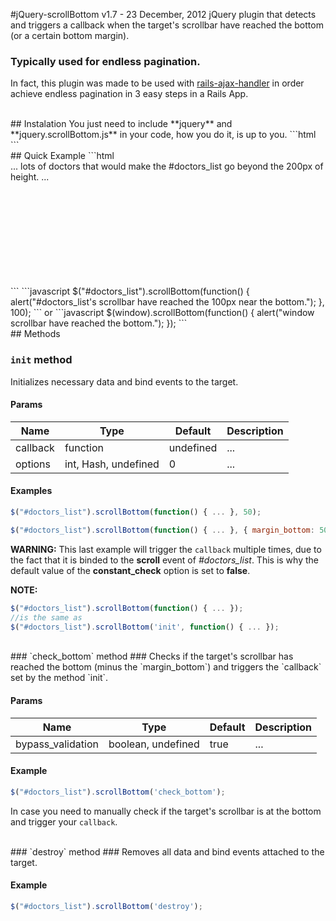 #jQuery-scrollBottom v1.7 - 23 December, 2012
jQuery plugin that detects and triggers a callback when the target's scrollbar have reached the bottom (or a certain bottom margin).

### Typically used for endless pagination.

In fact, this plugin was made to be used with [rails-ajax-handler](https://github.com/goncalvesjoao/rails-ajax-handler) in order achieve endless pagination in 3 easy steps in a Rails App.

<br/>
## Instalation
You just need to include **jquery** and **jquery.scrollBottom.js** in your code, how you do it, is up to you.
```html
  <script src="http://code.jquery.com/jquery-latest.js" type="text/javascript"></script>
  <script src="/assets/javascripts/jquery.scrollBottom.js" type="text/javascript"></script>
```

<br/>
## Quick Example
```html
  <div id="doctors_list" style="height: 200px; overflow:auto;">
    ...
    lots of doctors that would make the #doctors_list go beyond the 200px of height.
    ...
  </div>
```
```javascript
  $("#doctors_list").scrollBottom(function() {
    alert("#doctors_list's scrollbar have reached the 100px near the bottom.");
  }, 100);
```
or
```javascript
  $(window).scrollBottom(function() { alert("window scrollbar have reached the bottom."); });
```

<br/>
## Methods

### `init` method ###
Initializes necessary data and bind events to the target.

#### Params ####
<table>
  <thead>
    <tr>
      <th>Name</th>
      <th>Type</th>
      <th>Default</th>
      <th>Description</th>
    </tr>
  </thead>
  <tbody>
    <tr>
      <td>callback</td>
      <td>function</td>
      <td>undefined</td>
      <td>...</td>
    </tr>
    <tr>
      <td>options</td>
      <td>int, Hash, undefined</td>
      <td>0</td>
      <td>...</td>
    </tr>
  </tbody>
</table>

#### Examples ####
```javascript
$("#doctors_list").scrollBottom(function() { ... }, 50);
```
```javascript
$("#doctors_list").scrollBottom(function() { ... }, { margin_bottom: 50, constant_check: true });
```
**WARNING:** This last example will trigger the `callback` multiple times, due to the fact that it is binded to the **scroll** event of *#doctors_list*. This is why the default value of the **constant_check** option is set to **false**.

**NOTE:**
```javascript
$("#doctors_list").scrollBottom(function() { ... });
//is the same as
$("#doctors_list").scrollBottom('init', function() { ... });
```

<br/>
### `check_bottom` method ###
Checks if the target's scrollbar has reached the bottom (minus the `margin_bottom`) and triggers the `callback` set by the method `init`.

#### Params ####
<table>
  <thead>
    <tr>
      <th>Name</th>
      <th>Type</th>
      <th>Default</th>
      <th>Description</th>
    </tr>
  </thead>
  <tbody>
    <tr>
      <td>bypass_validation</td>
      <td>boolean, undefined</td>
      <td>true</td>
      <td>...</td>
    </tr>
  </tbody>
</table>

#### Example ####
```javascript
$("#doctors_list").scrollBottom('check_bottom');
```
In case you need to manually check if the target's scrollbar is at the bottom and trigger your `callback`.

<br/>
### `destroy` method ###
Removes all data and bind events attached to the target.

#### Example ####
```javascript
$("#doctors_list").scrollBottom('destroy');
```
